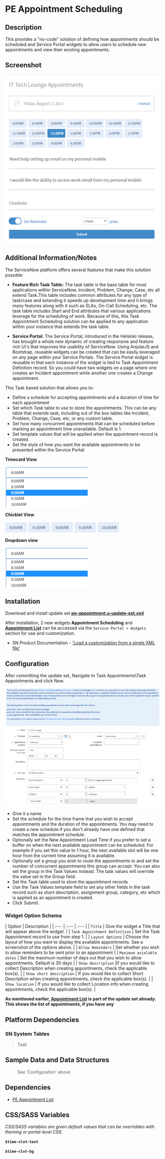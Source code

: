 # PE Appointment Scheduling

## Description

This provides a "no-code" solution of defining how appointments should be scheduled and Service Portal widgets to allow users to schedule new appointments and view their existing appointments.

## Screenshot

![PE appointment](../images/pe-appointment-1.png)

## Additional Information/Notes

The ServiceNow platform offers several features that make this solution possible:

* **Feature Rich Task Table:**
The task table is the base table for most applications within ServiceNow.   Incident, Problem, Change, Case, etc all extend Task.This table includes common attributes for any type of task/case and extending it speeds up development time and it brings many features along with it such as SLAs, On-Call Scheduling, etc.
The task table includes Start and End attributes that various applications leverage for the scheduling of work.   Because of this, this Task Appointment Scheduling solution can be applied to any application within your instance that extends the task table.

* **Service Portal:**
The Service Portal, introduced in the Helsinki release, has brought a whole new dynamic of creating responsive and feature rich UI's that improves the usability of ServiceNow.
Using AnjularJS and Bootstrap, reusable widgets can be created that can be easily leveraged on any page within your Service Portals.
The Service Portal widget is reusable in that each instance of the widget is tied to Task Appointment Definition record.   So you could have two widgets on a page where one creates an Incident appointment while another one creates a Change appointment.

This Task based solution that allows you to:

* Define a schedule for accepting appointments and a duration of time for each appointment
* Set which Task table to use to store the appointments.   This can be any table that extends task, including out of the box tables like Incident, Problem, Change, Case, etc, or any custom table.
* Set how many concurrent appointments that can be scheduled before marking an appointment time unavailable.   Default is 1.
* Set template values that will be applied when the appointment record is created.
* Set the style of how you want the available appointments to be presented within the Service Portal:

**Timecard View**

![PE appointment](../images/pe-appointment-dropdown.png)

**Chicklet View**

![PE appointment](../images/pe-appointment-chiclet.png)

**Dropdown view**

![PE appointment](../images/pe-appointment-dropdown.png)

## Installation

Download and install update set **[pe-appointment.u-update-set.xml](https://github.com/platform-experience/serviceportal-widget-library/blob/master/pe-appointment-scheduling/ppe-appointment.u-update-set.xml)**

After installation, 2 new widgets **Appointment Scheduling** and **[Appointment List](https://github.com/platform-experience/serviceportal-widget-library/blob/master/pe-appointment-list)** can be accessed via the `Service Portal > Widgets` section for use and customization.

* SN Product Documentation - ['Load a customization from a single XML file'](https://docs.servicenow.com/bundle/kingston-application-development/page/build/system-update-sets/task/t_SaveAnUpdateSetAsAnXMLFile.html)

## Configuration


After committing the update set, Navigate to Task Appointments\Task Appointments and click New.

![PE appointment](../images/pe-appointment-scheduling-setup1.png)

* Give it a name
* Set the schedule for the time frame that you wish to accept appointments and the duration of the appointments.   You may need to create a new schedule if you don't already have one defined that matches the appointment schedule.
* Optionally set the New Appointment Lead Time if you prefer to set a buffer on when the next available appointment can be scheduled.  For example if you set this value to 1 hour, the next available slot will be one hour from the current time assuming it is available.
* Optionally set a group you wish to route the appointments to and set the number of concurrent appointments this group can accept.   You can also set the group in the Task Values instead.   The task values will override the value set in the Group field.
* Set the Task table used to store the appointment records
* Use the Task Values template field to set any other fields in the task record such as short description, assignment group, category, etc which is applied as an appointment is created.
* Click Submit.

### Widget Option Schema

| Option | Description |
| :--- | :--- | :--- |
| `Title` | Give the widget a Title that will appear above the widget. |
| `Task Appointment Definition` | Set the Task Appointment record to use from step 1. |
| `Layout Options` | Choose the layout of how you want to display the available appointments.   See a screenshot of the options above. |
| `Allow Reminders` | Set whether you wish to allow reminders to be sent prior to an appointment |
| `Maximum avialable dates` | Set the maximum number of days out that you wish to allow appointments.   Default is 30 days |
| `Show description` |If you would like to collect Description when creating appointments, check the applicable box(s). |
| `Show short description` | If you would like to collect Short Description when creating appointments, check the applicable box(s). |
| `Show location` | If you would like to collect Location info when creating appointments, check the applicable box(s). |


**As mentioned earlier, [Appointment List](https://github.com/platform-experience/serviceportal-widget-library/pe-appointment-list) is part of the update set already. This shows the list of appointments, if you have any**

## Platform Dependencies

### SN System Tables

> Task

## Sample Data and Data Structures

> See 'Configuration' above

## Dependencies

* [PE Appointment List](https://github.com/platform-experience/serviceportal-widget-library/pe-appointment-list)


## CSS/SASS Variables

_CSS/SASS variables are given default values that can be overridden with theming or portal-level CSS._

**`$time-slot-text`**

**`$time-slot-bg`**

